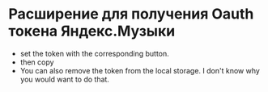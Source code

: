 # Расширение для получения Oauth токена Яндекс.Музыки

- set the token with the corresponding button.
- then copy
- You can also remove the token from the local storage. I don't know why you would want to do that.
